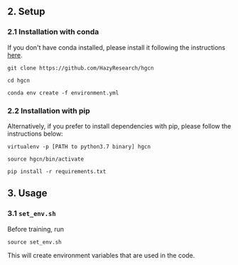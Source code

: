 ## 2. Setup

### 2.1 Installation with conda

If you don't have conda installed, please install it following the instructions [here](https://conda.io/projects/conda/en/latest/user-guide/install/index.html).

```git clone https://github.com/HazyResearch/hgcn```

```cd hgcn```

```conda env create -f environment.yml```

### 2.2 Installation with pip

Alternatively, if you prefer to install dependencies with pip, please follow the instructions below:

```virtualenv -p [PATH to python3.7 binary] hgcn```

```source hgcn/bin/activate```

```pip install -r requirements.txt```



## 3. Usage

### 3.1 ```set_env.sh```

Before training, run 

```source set_env.sh```

This will create environment variables that are used in the code. 
